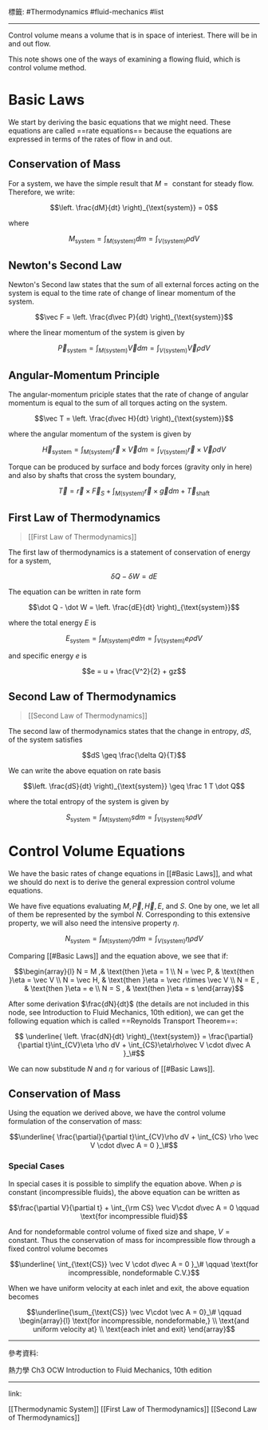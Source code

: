 標籤: #Thermodynamics #fluid-mechanics #list 

---

Control volume means a volume that is in space of interiest. There will be in and out flow.

This note shows one of the ways of examining a flowing fluid, which is control volume method.

# Basic Laws

We start by deriving the basic equations that we might need. These equations are called ==rate equations== because the equations are expressed in terms of the rates of flow in and out.

## Conservation of Mass

For a system, we have the simple result that $M = \text{ constant}$ for steady flow. Therefore, we write:

$$\left.
	\frac{dM}{dt}
\right)_{\text{system}} = 0$$

where

$$M_{\text{system}} = \int_{M(\text{system})}dm = \int_{V(\text{system})} \rho dV$$

## Newton's Second Law

Newton's Second law states that the sum of all external forces acting on the system is equal to the time rate of change of linear momentum of the system.

$$\vec F = \left.
	\frac{d\vec P}{dt}
\right)_{\text{system}}$$

where the linear momentum of the system is given by

$$\vec P_{\text{system}} = \int_{M(\text{system})}\vec Vdm = 
\int_{V(\text{system})}\vec V \rho dV$$

## Angular-Momentum Principle

The angular-momentum priciple states that the rate of change of angular momentum is equal to the sum of all torques acting on the system.

$$\vec T = \left.
	\frac{d\vec H}{dt}
\right)_{\text{system}}$$

where the angular momentum of the system is given by

$$\vec H_{\text{system}} = 
\int_{M(\text{system})} \vec r \times \vec V dm = 
\int_{V(\text{system})} \vec r \times \vec V \rho dV$$

Torque can be produced by surface and body forces (gravity only in here) and also by shafts that cross the system boundary,

$$\vec T = 
\vec r \times \vec F_S + 
\int_{M(\text{system})} \vec r \times \vec g dm + 
\vec T_{\text{shaft}}$$

## First Law of Thermodynamics

> [[First Law of Thermodynamics]]

The first law of thermodynamics is a statement of conservation of energy for a system,

$$\delta Q - \delta W = dE$$

The equation can be written in rate form

$$\dot Q - \dot W = \left.
	\frac{dE}{dt}
\right)_{\text{system}}$$

where the total energy $E$ is

$$E_{\text{system}} = 
\int_{M(\text{system})}edm = 
\int_{V(\text{system})}e\rho dV$$

and specific energy $e$ is

$$e = u + \frac{V^2}{2} + gz$$

## Second Law of Thermodynamics

> [[Second Law of Thermodynamics]]

The second law of thermodynamics states that the change in entropy, $dS$, of the system satisfies

$$dS \geq \frac{\delta Q}{T}$$

We can write the above equation on rate basis

$$\left.
	\frac{dS}{dt}
\right)_{\text{system}} \geq \frac 1 T \dot Q$$

where the total entropy of the system is given by

$$S_{\text{system}} = 
\int_{M(\text{system})}sdm = 
\int_{V(\text{system})}s\rho dV$$

# Control Volume Equations

We have the basic rates of change equations in [[#Basic Laws]], and what we should do next is to derive the general expression control volume equations.

We have five equations evaluating $M, \vec P, \vec H, E$, and $S$. One by one, we let all of them be represented by the symbol $N$. Corresponding to this extensive property, we will also need the intensive property $\eta$.

$$N_{\text{system}} = \int_{M(\text{system})} \eta dm = 
\int_{V(\text{system})}\eta \rho dV$$

Comparing [[#Basic Laws]] and the equation above, we see that if:

$$\begin{array}{l}
	N = M ,& \text{then }\eta = 1 \\
	N = \vec P, & \text{then }\eta = \vec V \\
	N = \vec H, & \text{then }\eta = \vec r\times \vec V \\
	N = E , & \text{then }\eta = e \\
	N = S , & \text{then }\eta = s
\end{array}$$

After some derivation $\frac{dN}{dt}$ (the details are not included in this node, see Introduction to Fluid Mechanics, 10th edition), we can get the following equation which is called ==Reynolds Transport Theorem==:

$$
\underline{
	\left.
		\frac{dN}{dt}
	\right)_{\text{system}} = 
	\frac{\partial}{\partial t}\int_{CV}\eta \rho dV +
	\int_{CS}\eta\rho\vec V \cdot d\vec A
}_\#$$

We can now substitude $N$ and $\eta$ for various of [[#Basic Laws]].

## Conservation of Mass

Using the equation we derived above, we have the control volume formulation of the conservation of mass:

$$\underline{
	\frac{\partial}{\partial t}\int_{CV}\rho dV +
	\int_{CS} \rho \vec V \cdot d\vec A = 0
}_\#$$

### Special Cases

In special cases it is possible to simplify the equation above. When $\rho$ is constant (incompressible fluids), the above equation can be written as

$$\frac{\partial V}{\partial t} + \int_{\rm CS} \vec V\cdot d\vec A = 0 \qquad \text{for incompressible fluid}$$

And for nondeformable control volume of fixed size and shape, $V = \text{constant}$. Thus the conservation of mass for incompressible flow through a fixed control volume becomes

$$\underline{
	\int_{\text{CS}} \vec V \cdot d\vec A = 0
}_\# \qquad \text{for incompressible, nondeformable C.V.}$$

When we have uniform velocity at each inlet and exit, the above equation becomes

$$\underline{\sum_{\text{CS}} \vec V\cdot \vec A = 0}_\# \qquad
\begin{array}{l}
	\text{for incompressible, nondeformable,} \\
	\text{and uniform velocity at} \\ 
	\text{each inlet and exit}
\end{array}$$

---

參考資料:

熱力學 Ch3 OCW
Introduction to Fluid Mechanics, 10th edition

---

link:

[[Thermodynamic System]]
[[First Law of Thermodynamics]]
[[Second Law of Thermodynamics]]